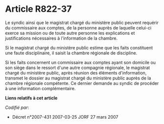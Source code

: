 # Article R822-37

Le syndic ainsi que le magistrat chargé du ministère public peuvent requérir du commissaire aux comptes, de la personne
auprès de laquelle celui-ci exerce sa mission ou de toute autre personne les explications et justifications nécessaires à
l'information de la chambre.

Si le magistrat chargé du ministère public estime que les faits constituent une faute disciplinaire, il saisit la chambre
régionale de discipline.

Si les faits concernent un commissaire aux comptes ayant son domicile ou son siège dans le ressort d'une autre compagnie
régionale, le magistrat chargé du ministère public, après réunion des éléments d'information, transmet le dossier au
magistrat chargé du ministère public auprès de la chambre régionale compétente. Ce dernier demande au syndic de procéder à
une information complémentaire.

**Liens relatifs à cet article**

_Codifié par_:

  - Décret n°2007-431 2007-03-25 JORF 27 mars 2007
